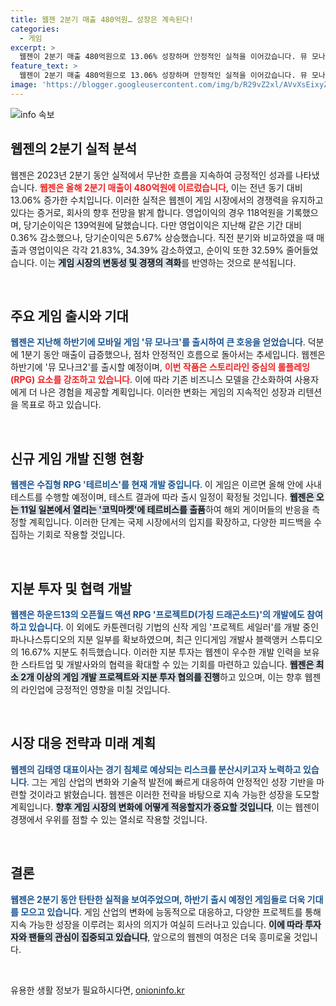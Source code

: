 ```yaml
---
title: 웹젠 2분기 매출 480억원… 성장은 계속된다!
categories:
  - 게임
excerpt: >
  웹젠이 2분기 매출 480억원으로 13.06% 성장하며 안정적인 실적을 이어갔습니다. 뮤 모나크2 등 신작 출시와 다양한 개발 프로젝트로 기대감을 모으고 있는 웹젠의 하반기 행보가 주목됩니다!
feature_text: >
  웹젠이 2분기 매출 480억원으로 13.06% 성장하며 안정적인 실적을 이어갔습니다. 뮤 모나크2 등 신작 출시와 다양한 개발 프로젝트로 기대감을 모으고 있는 웹젠의 하반기 행보가 주목됩니다!
image: 'https://blogger.googleusercontent.com/img/b/R29vZ2xl/AVvXsEixyZcFfHzMRdzZMjFBmAUKJYCLCGyLL1o632UiGVXcaFdKo_bkvkuCioo0uUKlGfBVcT3P84aROyZIXSBEx3Aw5nCQ3pTgDom1WDC4m8eifvWiAmWEEVb4x6G_l8C0QH225ldMjyaFvpxGEBGNO37VmDTDMHGhJPq73UglMfDca1-0aw/s1600/blogspot.png'
---
```


<p><img src="https://blogger.googleusercontent.com/img/b/R29vZ2xl/AVvXsEixyZcFfHzMRdzZMjFBmAUKJYCLCGyLL1o632UiGVXcaFdKo_bkvkuCioo0uUKlGfBVcT3P84aROyZIXSBEx3Aw5nCQ3pTgDom1WDC4m8eifvWiAmWEEVb4x6G_l8C0QH225ldMjyaFvpxGEBGNO37VmDTDMHGhJPq73UglMfDca1-0aw/s1600/blogspot.png" alt="info 속보" /></p>

<h2 data-ke-size="size26">웹젠의 2분기 실적 분석</h2>

<p data-ke-size="size16">웹젠은 2023년 2분기 동안 실적에서 무난한 흐름을 지속하여 긍정적인 성과를 나타냈습니다. <b><span style="color: #ee2323;">웹젠은 올해 2분기 매출이 480억원에 이르렀습니다</span></b>, 이는 전년 동기 대비 13.06% 증가한 수치입니다. 이러한 실적은 웹젠이 게임 시장에서의 경쟁력을 유지하고 있다는 증거로, 회사의 향후 전망을 밝게 합니다. 영업이익의 경우 118억원을 기록했으며, 당기순이익은 139억원에 달했습니다. 다만 영업이익은 지난해 같은 기간 대비 0.36% 감소했으나, 당기순이익은 5.67% 상승했습니다. 직전 분기와 비교하였을 때 매출과 영업이익은 각각 21.83%, 34.39% 감소하였고, 순이익 또한 32.59% 줄어들었습니다. 이는 <b><span style="background-color: #21538527;">게임 시장의 변동성 및 경쟁의 격화</span></b>를 반영하는 것으로 분석됩니다.</p>

<p data-ke-size="size16">&nbsp;</p>

<h2 data-ke-size="size26">주요 게임 출시와 기대</h2>

<p data-ke-size="size16"><b><span style="color: #1a5490;">웹젠은 지난해 하반기에 모바일 게임 '뮤 모나크'를 출시하여 큰 호응을 얻었습니다</span></b>. 덕분에 1분기 동안 매출이 급증했으나, 점차 안정적인 흐름으로 돌아서는 추세입니다. 웹젠은 하반기에 '뮤 모나크2'를 출시할 예정이며, <b><span style="color: #ee2323;">이번 작품은 스토리라인 중심의 롤플레잉(RPG) 요소를 강조하고 있습니다</span></b>. 이에 따라 기존 비즈니스 모델을 간소화하여 사용자에게 더 나은 경험을 제공할 계획입니다. 이러한 변화는 게임의 지속적인 성장과 리텐션을 목표로 하고 있습니다.</p>

<p data-ke-size="size16">&nbsp;</p>

<h2 data-ke-size="size26">신규 게임 개발 진행 현황</h2>

<p data-ke-size="size16"><b><span style="color: #1a5490;">웹젠은 수집형 RPG '테르비스'를 현재 개발 중입니다</span></b>. 이 게임은 이르면 올해 안에 사내 테스트를 수행할 예정이며, 테스트 결과에 따라 출시 일정이 확정될 것입니다. <b><span style="background-color: #21538527;">웹젠은 오는 11일 일본에서 열리는 '코믹마켓'에 테르비스를 출품</span></b>하여 해외 게이머들의 반응을 측정할 계획입니다. 이러한 단계는 국제 시장에서의 입지를 확장하고, 다양한 피드백을 수집하는 기회로 작용할 것입니다. </p>

<p data-ke-size="size16">&nbsp;</p>

<h2 data-ke-size="size26">지분 투자 및 협력 개발</h2>

<p data-ke-size="size16"><b><span style="color: #1a5490;">웹젠은 하운드13의 오픈월드 액션 RPG '프로젝트D(가칭 드래곤소드)'의 개발에도 참여하고 있습니다</span></b>. 이 외에도 카툰렌더링 기법의 신작 게임 '프로젝트 세일러'를 개발 중인 파나나스튜디오의 지분 일부를 확보하였으며, 최근 인디게임 개발사 블랙앵커 스튜디오의 16.67% 지분도 취득했습니다. 이러한 지분 투자는 웹젠이 우수한 개발 인력을 보유한 스타트업 및 개발사와의 협력을 확대할 수 있는 기회를 마련하고 있습니다. <b><span style="background-color: #21538527;">웹젠은 최소 2개 이상의 게임 개발 프로젝트와 지분 투자 협의를 진행</span></b>하고 있으며, 이는 향후 웹젠의 라인업에 긍정적인 영향을 미칠 것입니다.</p>

<p data-ke-size="size16">&nbsp;</p>

<h2 data-ke-size="size26">시장 대응 전략과 미래 계획</h2>

<p data-ke-size="size16"><b><span style="color: #1a5490;">웹젠의 김태영 대표이사는 경기 침체로 예상되는 리스크를 분산시키고자 노력하고 있습니다</span></b>. 그는 게임 산업의 변화와 기술적 발전에 빠르게 대응하여 안정적인 성장 기반을 마련할 것이라고 밝혔습니다. 웹젠은 이러한 전략을 바탕으로 지속 가능한 성장을 도모할 계획입니다. <b><span style="background-color: #21538527;">향후 게임 시장의 변화에 어떻게 적응할지가 중요할 것입니다</span></b>, 이는 웹젠이 경쟁에서 우위를 점할 수 있는 열쇠로 작용할 것입니다.</p>

<p data-ke-size="size16">&nbsp;</p>

<h2 data-ke-size="size26">결론</h2>

<p data-ke-size="size16"><b><span style="color: #1a5490;">웹젠은 2분기 동안 탄탄한 실적을 보여주었으며, 하반기 출시 예정인 게임들로 더욱 기대를 모으고 있습니다</span></b>. 게임 산업의 변화에 능동적으로 대응하고, 다양한 프로젝트를 통해 지속 가능한 성장을 이루려는 회사의 의지가 여실히 드러나고 있습니다. <b><span style="background-color: #21538527;">이에 따라 투자자와 팬들의 관심이 집중되고 있습니다</span></b>, 앞으로의 웹젠의 여정은 더욱 흥미로울 것입니다.</p>

<p data-ke-size="size16">&nbsp;</p>
유용한 생활 정보가 필요하시다면, <a href="https://onioninfo.kr" rel="dofollow">onioninfo.kr</a>


